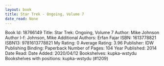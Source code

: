 ```yaml
---
layout: book
title: Star Trek - Ongoing, Volume 7
date_read: None
---
```


Book Id: 18766149
Title: Star Trek: Ongoing, Volume 7
Author: Mike Johnson
Author l-f: Johnson, Mike
Additional Authors: Erfan Fajar
ISBN: 1613778821
ISBN13: 9781613778821
My Rating: 0
Average Rating: 3.96
Publisher: IDW Publishing
Binding: Paperback
Number of Pages: 104
Year Published: 2014
Date Read: 
Date Added: 2020/04/12
Bookshelves: kupka-wstydu
Bookshelves with positions: kupka-wstydu (#1209)

